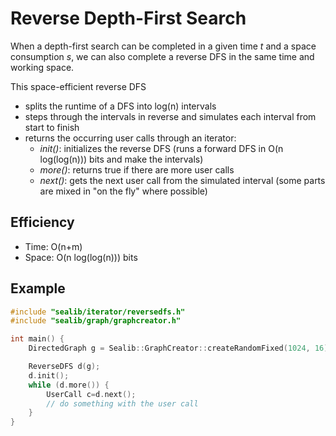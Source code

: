 Reverse Depth-First Search
===
When a depth-first search can be completed in a given time *t* and a space consumption *s*, we can also complete a reverse DFS in the same time and working space.

This space-efficient reverse DFS
- splits the runtime of a DFS into log(n) intervals
- steps through the intervals in reverse and simulates each interval from start to finish
- returns the occurring user calls through an iterator:
    - *init()*: initializes the reverse DFS (runs a forward DFS in O(n log(log(n))) bits and make the intervals)
    - *more()*: returns true if there are more user calls
    - *next()*: gets the next user call from the simulated interval (some parts are mixed in "on the fly" where possible)

## Efficiency
- Time: O(n+m)
- Space: O(n log(log(n))) bits

## Example
```cpp
#include "sealib/iterator/reversedfs.h"
#include "sealib/graph/graphcreator.h"

int main() {
    DirectedGraph g = Sealib::GraphCreator::createRandomFixed(1024, 16);

    ReverseDFS d(g);
    d.init();
    while (d.more()) {
        UserCall c=d.next();
        // do something with the user call
    }
}
```